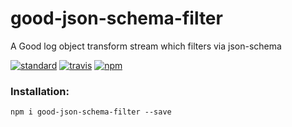 # good-json-schema-filter
A Good log object transform stream which filters via json-schema

[![standard][standard-image]][standard-url]
[![travis][travis-image]][travis-url]
[![npm][npm-image]][npm-url]

[travis-image]: https://travis-ci.org/maxnachlinger/good-json-schema-filter.svg?branch=master
[travis-url]: https://travis-ci.org/maxnachlinger/good-json-schema-filter
[npm-image]: https://img.shields.io/npm/v/good-json-schema-filter.svg?style=flat
[npm-url]: https://npmjs.org/package/good-json-schema-filter
[standard-image]: https://img.shields.io/badge/code%20style-standard-brightgreen.svg
[standard-url]: http://standardjs.com/

### Installation:
```
npm i good-json-schema-filter --save
```
